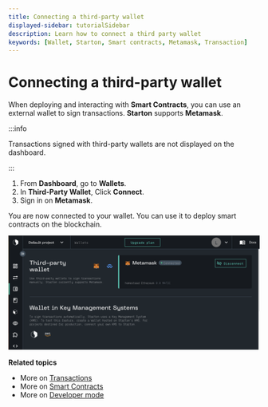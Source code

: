```yaml
---
title: Connecting a third-party wallet
displayed-sidebar: tutorialSidebar
description: Learn how to connect a third party wallet
keywords: [Wallet, Starton, Smart contracts, Metamask, Transaction]
---
```


# Connecting a third-party wallet

When deploying and interacting with **Smart Contracts**, you can use an external wallet to sign transactions. **Starton** supports **Metamask**.

:::info

Transactions signed with third-party wallets are not displayed on the dashboard.

:::

1. From **Dashboard**, go to **Wallets**.
1. In **Third-Party Wallet**, Click **Connect**.
1. Sign in on **Metamask**.

You are now connected to your wallet. You can use it to deploy smart contracts on the blockchain.

![Wallet connected metamask](assets/connected-metamask.png)

**Related topics**

-   More on [Transactions](/Transactions/creating-a-transaction.mdx)
-   More on [Smart Contracts](/Smart-contract/understanding-smart-contracts.md)
-   More on [Developer mode](/Developer/Discovering-coding-interface.md)
